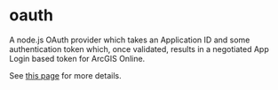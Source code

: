 oauth
=====

A node.js OAuth provider which takes an Application ID and some authentication token which, once validated, results in a negotiated App Login based token for ArcGIS Online.

See [this page](https://developers.arcgis.com/en/authentication/app-logins.html) for more details.
